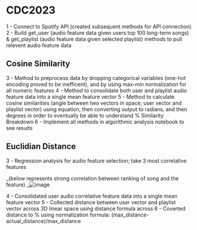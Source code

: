 # CDC2023

1 - Connect to Spotify API (created subsequent methods for API connection)
2 - Build get_user (audio feature data given users top 100 long-term songs) & get_playlist (audio feature data given selected playlist) methods to pull relevent audio feature data

Cosine Similarity
------------------
3 - Method to preprocess data by dropping categorical variables (one-hot encoding proved to be inefficent), and by using max-min normalization for all numeric features
4 - Method to consolidate both user and playlist audio feature data into a single mean feature vector
5 - Method to calculate cosine similarities (angle between two vectors in space; user vector and playlist vector) using equation, then converting output to radians, and then degrees in order to eventually be able to understand % Similarity Breakdown
6 - Implement all methods in algorithmic analysis notebook to see results



Euclidian Distance
------------------
3 - Regression analysis for audio feature selection; take 3 most correlative features 


_(below represents strong correlation between ranking of song and the feature)
_![image](https://github.com/JaySakarvadia/CDC2023/assets/111033138/180a8230-a7ab-4846-8998-efc4a7a35746)


4 - Consolidated user audio correlative feature data into a single mean feature vector
5 - Collected distance between user vector and playlist vector across 3D linear space using distance formula across
6 - Coverted distance to % using normalization formula: (max_distance-actual_distance)/max_distance
